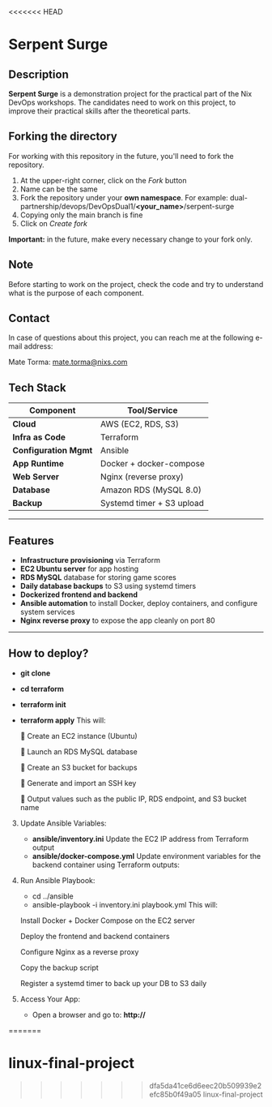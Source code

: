 <<<<<<< HEAD
# Serpent Surge
## Description
**Serpent Surge** is a demonstration project for the practical part of the Nix DevOps workshops. The candidates need to work on this project, to improve their practical skills after the theoretical parts.
## Forking the directory
For working with this repository in the future, you'll need to fork the repository.
1. At the upper-right corner, click on the *Fork* button
2. Name can be the same
3. Fork the repository under your **own namespace**. For example: dual-partnership/devops/DevOpsDual1/**<your_name>**/serpent-surge
4. Copying only the main branch is fine
5. Click on *Create fork*

**Important:** in the future, make every necessary change to your fork only.
## Note
Before starting to work on the project, check the code and try to understand what is the purpose of each component.
## Contact
In case of questions about this project, you can reach me at the following e-mail address:

Mate Torma: mate.torma@nixs.com

##  Tech Stack

| Component     | Tool/Service                 |
|---------------|------------------------------|
| **Cloud**      | AWS (EC2, RDS, S3)           |
| **Infra as Code** | Terraform                   |
| **Configuration Mgmt** | Ansible               |
| **App Runtime** | Docker + docker-compose     |
| **Web Server** | Nginx (reverse proxy)        |
| **Database**   | Amazon RDS (MySQL 8.0)       |
| **Backup**     | Systemd timer + S3 upload    |

---

##  Features

-  **Infrastructure provisioning** via Terraform
-  **EC2 Ubuntu server** for app hosting
-  **RDS MySQL** database for storing game scores
-  **Daily database backups** to S3 using systemd timers
-  **Dockerized frontend and backend**
-  **Ansible automation** to install Docker, deploy containers, and configure system services
-  **Nginx reverse proxy** to expose the app cleanly on port 80

---

## How to deploy?

-   **git clone**
-   **cd terraform**
-   **terraform init**
-   **terraform apply**
This will:

    🔸 Create an EC2 instance (Ubuntu)

    🔸 Launch an RDS MySQL database

    🔸 Create an S3 bucket for backups

    🔸 Generate and import an SSH key

    🔸 Output values such as the public IP, RDS endpoint, and S3 bucket name
3. Update Ansible Variables:
    - **ansible/inventory.ini** Update the EC2 IP address from Terraform output
    - **ansible/docker-compose.yml** Update environment variables for the backend container using Terraform outputs:
 4. Run Ansible Playbook:
    -   cd ../ansible
    - ansible-playbook -i inventory.ini playbook.yml
    This will:

    Install Docker + Docker Compose on the EC2 server

    Deploy the frontend and backend containers

    Configure Nginx as a reverse proxy

    Copy the backup script

    Register a systemd timer to back up your DB to S3 daily

5. Access Your App:
    - Open a browser and go to:
    **http://<your-ec2-public-ip>**

=======
# linux-final-project
>>>>>>> dfa5da41ce6d6eec20b509939e2efc85b0f49a05
linux-final-project
